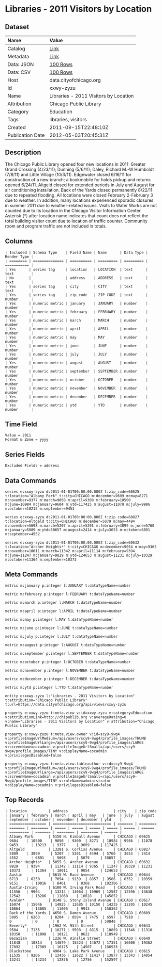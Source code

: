 # Libraries - 2011 Visitors by Location

## Dataset

| Name | Value |
| :--- | :---- |
| Catalog | [Link](https://catalog.data.gov/dataset/libraries-2011-visitors-by-location-fb1eb) |
| Metadata | [Link](https://data.cityofchicago.org/api/views/xxwy-zyzu) |
| Data: JSON | [100 Rows](https://data.cityofchicago.org/api/views/xxwy-zyzu/rows.json?max_rows=100) |
| Data: CSV | [100 Rows](https://data.cityofchicago.org/api/views/xxwy-zyzu/rows.csv?max_rows=100) |
| Host | data.cityofchicago.org |
| Id | xxwy-zyzu |
| Name | Libraries - 2011 Visitors by Location |
| Attribution | Chicago Public Library |
| Category | Education |
| Tags | libraries, visitors |
| Created | 2011-09-15T22:48:10Z |
| Publication Date | 2012-05-03T20:45:31Z |

## Description

The Chicago Public Library opened four new locations in 2011: Greater Grand Crossing (4/23/11); Dunning (5/6/11); Daley, Richard M.-W Humboldt (7/8/11) and Little Village (10/3/11). Edgewater closed 6/16/11 for construction of a new branch; a bookmobile for holds pickup and returns opened 6/24/11. Altgeld closed for extended periods in July and August for air conditioning installation. Back of the Yards closed permanently 8/22/11 due to repeated flooding. All locations were closed February 2-February 3 due to weather. In addition, many locations experienced sporadic closures in summer 2011 due to weather-related issues. Visits to Water Works are not counted due to its location in the Chicago Visitor Information Center.
Asterisk (*) after location name indicates that count does not reflect the total building visitor count due to location of traffic counter. Community room and program traffic are not included in totals.

## Columns

```ls
| Included | Schema Type    | Field Name | Name      | Data Type | Render Type |
| ======== | ============== | ========== | ========= | ========= | =========== |
| Yes      | series tag     | location   | LOCATION  | text      | text        |
| No       |                | address    | ADDRESS   | text      | text        |
| Yes      | series tag     | city       | CITY      | text      | text        |
| Yes      | series tag     | zip_code   | ZIP CODE  | text      | number      |
| Yes      | numeric metric | january    | JANUARY   | number    | number      |
| Yes      | numeric metric | february   | FEBRUARY  | number    | number      |
| Yes      | numeric metric | march      | MARCH     | number    | number      |
| Yes      | numeric metric | april      | APRIL     | number    | number      |
| Yes      | numeric metric | may        | MAY       | number    | number      |
| Yes      | numeric metric | june       | JUNE      | number    | number      |
| Yes      | numeric metric | july       | JULY      | number    | number      |
| Yes      | numeric metric | august     | AUGUST    | number    | number      |
| Yes      | numeric metric | september  | SEPTEMBER | number    | number      |
| Yes      | numeric metric | october    | OCTOBER   | number    | number      |
| Yes      | numeric metric | november   | NOVEMBER  | number    | number      |
| Yes      | numeric metric | december   | DECEMBER  | number    | number      |
| Yes      | numeric metric | ytd        | YTD       | number    | number      |
```

## Time Field

```ls
Value = 2011
Format & Zone = yyyy
```

## Series Fields

```ls
Excluded Fields = address
```

## Data Commands

```ls
series e:xxwy-zyzu d:2011-01-01T00:00:00.000Z t:zip_code=60625 t:location="Albany Park" t:city=CHICAGO m:december=9609 m:may=8271 m:november=9377 m:march=9050 m:april=9300 m:february=10500 m:june=10984 m:january=9604 m:ytd=117425 m:august=11078 m:july=9986 m:october=10213 m:september=9453

series e:xxwy-zyzu d:2011-01-01T00:00:00.000Z t:zip_code=60827 t:location=Altgeld t:city=CHICAGO m:december=5079 m:may=4494 m:november=5698 m:march=5207 m:april=5201 m:february=3899 m:june=5760 m:january=5809 m:ytd=58657 m:august=2414 m:july=3653 m:october=6891 m:september=4552

series e:xxwy-zyzu d:2011-01-01T00:00:00.000Z t:zip_code=60632 t:location="Archer Heights*" t:city=CHICAGO m:december=9054 m:may=9365 m:november=10011 m:march=11342 m:april=11114 m:february=9394 m:june=11247 m:january=9829 m:ytd=124653 m:august=11231 m:july=10329 m:october=11364 m:september=10373
```

## Meta Commands

```ls
metric m:january p:integer l:JANUARY t:dataTypeName=number

metric m:february p:integer l:FEBRUARY t:dataTypeName=number

metric m:march p:integer l:MARCH t:dataTypeName=number

metric m:april p:integer l:APRIL t:dataTypeName=number

metric m:may p:integer l:MAY t:dataTypeName=number

metric m:june p:integer l:JUNE t:dataTypeName=number

metric m:july p:integer l:JULY t:dataTypeName=number

metric m:august p:integer l:AUGUST t:dataTypeName=number

metric m:september p:integer l:SEPTEMBER t:dataTypeName=number

metric m:october p:integer l:OCTOBER t:dataTypeName=number

metric m:november p:integer l:NOVEMBER t:dataTypeName=number

metric m:december p:integer l:DECEMBER t:dataTypeName=number

metric m:ytd p:integer l:YTD t:dataTypeName=number

entity e:xxwy-zyzu l:"Libraries - 2011 Visitors by Location" t:attribution="Chicago Public Library" t:url=https://data.cityofchicago.org/api/views/xxwy-zyzu

property e:xxwy-zyzu t:meta.view v:id=xxwy-zyzu v:category=Education v:attributionLink=http://chipublib.org v:averageRating=0 v:name="Libraries - 2011 Visitors by Location" v:attribution="Chicago Public Library"

property e:xxwy-zyzu t:meta.view.owner v:id=scy9-9wg4 v:profileImageUrlMedium=/api/users/scy9-9wg4/profile_images/THUMB v:profileImageUrlLarge=/api/users/scy9-9wg4/profile_images/LARGE v:screenName=cocadmin v:profileImageUrlSmall=/api/users/scy9-9wg4/profile_images/TINY v:displayName=cocadmin v:privilegesDisabled=false

property e:xxwy-zyzu t:meta.view.tableauthor v:id=scy9-9wg4 v:profileImageUrlMedium=/api/users/scy9-9wg4/profile_images/THUMB v:profileImageUrlLarge=/api/users/scy9-9wg4/profile_images/LARGE v:screenName=cocadmin v:profileImageUrlSmall=/api/users/scy9-9wg4/profile_images/TINY v:roleName=administrator v:displayName=cocadmin v:privilegesDisabled=false
```

## Top Records

```ls
| location          | address                     | city    | zip_code | january | february | march | april | may   | june  | july  | august | september | october | november | december | ytd    | 
| ================= | =========================== | ======= | ======== | ======= | ======== | ===== | ===== | ===== | ===== | ===== | ====== | ========= | ======= | ======== | ======== | ====== | 
| Albany Park       | 5150 N. Kimball Avenue      | CHICAGO | 60625    | 9604    | 10500    | 9050  | 9300  | 8271  | 10984 | 9986  | 11078  | 9453      | 10213   | 9377     | 9609     | 117425 | 
| Altgeld           | 13281 S. Corliss Avenue     | CHICAGO | 60827    | 5809    | 3899     | 5207  | 5201  | 4494  | 5760  | 3653  | 2414   | 4552      | 6891    | 5698     | 5079     | 58657  | 
| Archer Heights*   | 5055 S. Archer Avenue       | CHICAGO | 60632    | 9829    | 9394     | 11342 | 11114 | 9365  | 11247 | 10329 | 11231  | 10373     | 11364   | 10011    | 9054     | 124653 | 
| Austin            | 5615 W. Race Avenue         | CHICAGO | 60644    | 6713    | 6250     | 7054  | 9139  | 8857  | 9586  | 8352  | 10359  | 9151      | 10016   | 8461     | 8368     | 102306 | 
| Austin-Irving     | 6100 W. Irving Park Road    | CHICAGO | 60634    | 11556   | 9904     | 13214 | 13064 | 10969 | 12587 | 12596 | 13638  | 12542     | 13286   | 11868    | 10628    | 145852 | 
| Avalon*           | 8148 S. Stony Island Avenue | CHICAGO | 60617    | 16074   | 15046    | 14825 | 12685 | 10150 | 14235 | 12205 | 10245  | 10864     | 13085   | 11005    | 9943     | 150362 | 
| Back of the Yards | 4650 S. Damen Avenue        | CHICAGO | 60609    | 5895    | 6263     | 8204  | 8504  | 7475  | 6597  | 7910  |        | 0         | 0       | 0        | 0        | 50848  | 
| Beverly*          | 1962 W. 95th Street         | CHICAGO | 60643    | 9504    | 7135     | 10271 | 9508  | 8815  | 10869 | 11346 | 11310  | 10350     | 11098   | 10121    | 8622     | 118949 | 
| Bezazian          | 1226 W. Ainslie Street      | CHICAGO | 60640    | 11848   | 10814    | 14679 | 15324 | 14672 | 17351 | 16600 | 19362  | 17892     | 17309   | 16175    | 14907    | 186933 | 
| Blackstone        | 4904 S. Lake Park Avenue    | CHICAGO | 60615    | 11535   | 9206     | 13436 | 12622 | 11417 | 13877 | 13343 | 14054  | 13241     | 14234   | 12876    | 12756    | 152597 | 
```